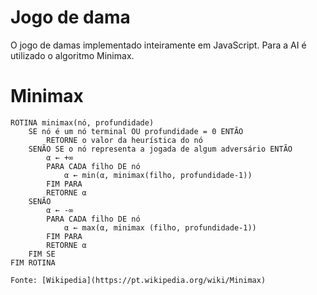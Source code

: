 # Jogo de dama

O jogo de damas implementado inteiramente em JavaScript. 
Para a AI é utilizado o algoritmo Minimax.

# Minimax



```
ROTINA minimax(nó, profundidade)
    SE nó é um nó terminal OU profundidade = 0 ENTÃO
        RETORNE o valor da heurística do nó
    SENÃO SE o nó representa a jogada de algum adversário ENTÃO
        α ← +∞
        PARA CADA filho DE nó
            α ← min(α, minimax(filho, profundidade-1))
        FIM PARA
        RETORNE α
    SENÃO
        α ← -∞
        PARA CADA filho DE nó
            α ← max(α, minimax (filho, profundidade-1))
        FIM PARA
        RETORNE α
    FIM SE
FIM ROTINA

Fonte: [Wikipedia](https://pt.wikipedia.org/wiki/Minimax)
```